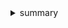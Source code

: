 <details><summary>summary</summary>
<blockquote>
<li>20210411 - sql, re</li>
<li>20210412 - sql(distinct, mod), re(\d number ,\w space ,\s almost word and upper ^ start $ end . every) </li>
<li>20210413 - sql(order by 1 : column1 기준, regexp 조건), re([^] 안에 ^는 not의 의미 ()은 그룹, .은 ()안에 쓰려면 \해야하나보다 | or, ? 0or1, * 0ormore {1,2} 1,2번 반복 {3,}은 3번이상) </li>
<li>20210414 - sql(right(Name,3) 오른쪽에서 3개 slice, from information_schema.tables : 어디서든 가능한 table. mysql 서버의 table이라고 공부했다. set @ var; 변수설정 ,repeat(str,num) str을 num만큼 반복 num에 @num:=@num-1 하고 했다. ), re(\b는 공간사이와 공간, (ok){3,}? ok 3번이상 쓰였는지) </li>
<li>20210415 - hackerrank 30days of code 1일차., sql (case when-then else end 다섯가지 사용, avg sum count round ceil replace(col,'str','replace'), count(*) 뜻은 행의 수 그래서 group by가 필요 할 수있다.) re( group ()와\1 사용 ) coding interview kit도 시작.</li>
<li>20210416 - sql(truncate 버리는건데 검색하면 테이블의 행을 버리라고 하고, 소수점을 버릴 수도 있다? 더 찾아보기. where between 깔끔하게 사용. 어떤식의 조건이 될때, select문을 다시 사용가능하다.), re(oo뒤에 o가 나오나? oo(?=o) 전방 negative (?!) 후방탐색 (?<=\$)[0-9.]+ $뒤에 숫자나오나? (?<!>)안나오나?) </li>
<li>20210417 - sql(group by , join , if(만족하면,yes,아니면 no) , re (html tag parser)</li>
<li>20210418 - re( html tag - sub와 re.I,re.S같은 태그들의 사용. ), sql (set @var;과 부정형조인 not exist - null처리에 대해 in과 다르다. exist는 true인지 false인지 먼저 확인 후 보여주기 때문에 null을 반환. mod(n,d) n을 d로 나눈 나머지)</li>
<li>20210419 - sql(manhattan distance - abs()),re(구간 사이가 아닌 단어들 속의 query를 찾는다. \B이용. \b는 구간사이</li>
<li>20210420 - sql(pow,sqrt),re(ipv4,ipv6 parsing) </li>
<li>20210421 - sql(pivot , case when 사용으로 했다. 문제 다시 풀어볼것.) re(email valid)</li>
<li>20210422 - sql(복습) re(group)</li>
<li>20210423 - sql(복습 regexp like 등) re(select 끝)</li>
<li>20210424 - sql(복습 case when then end sql은 접근할때 행으로 접근) re(복습)</li>
<li>20210425 - sql,re (복습)</li>
<li>20210426 - sql,re (복습)</li>
<li>20210427 - sql,re (복습)</li>
<li>20210428 - sql,re (복습)</li>
<li>20210429 - sql,re (복습)</li>
<li>20210430 - sql,re (복습)</li>
<li>20210501 - algorithm,re (복습)</li>
<li>20210503 - algorithm,re (복습)</li>
<li>20210504 - algorithm,re (복습)</li>
<li>20210506 - algorithm,re (복습)</li>
<li>20210507 - algorithm,re (복습)</li>
<li>20210508 - algorithm,re (복습)</li>
<li>20210509 - algorithm,re (복습)</li>
<li>20210510 - algorithm,re (복습)</li>
</blockquote>
</details>

